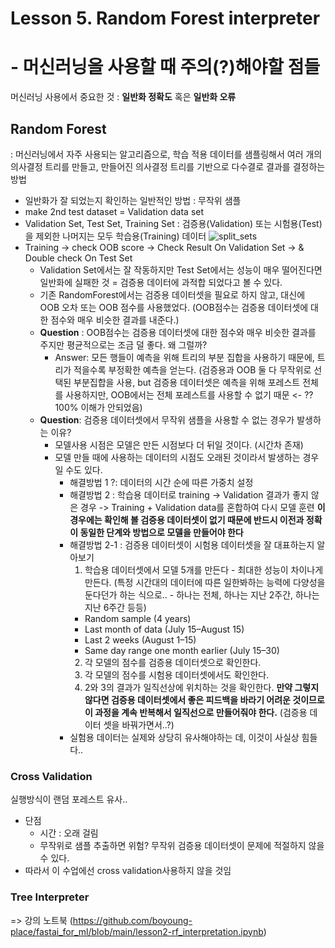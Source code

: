 # Lesson 5.  Random Forest interpreter 

# - 머신러닝을 사용할 때 주의(?)해야할 점들

머신러닝 사용에서 중요한 것 :  **일반화 정확도** 혹은 **일반화 오류**

## Random Forest

: 머신러닝에서 자주 사용되는 알고리즘으로, 학습 적용 데이터를 샘플링해서 여러 개의 의사결정 트리를 만들고, 만들어진 의사결정 트리를 기반으로 다수결로 결과를 결정하는 방법

- 일반화가 잘 되었는지 확인하는 일반적인 방법 :  무작위 샘플
- make 2nd test dataset = Validation data set
- Validation Set, Test Set, Training Set :  검증용(Validation) 또는 시험용(Test)을 제외한 나머지는 모두 학습용(Training) 데이터
![split_sets](https://miro.medium.com/max/585/1*Ka6WNHrQDnoD1WfvYxKl_w.png)
- Training -> check OOB score -> Check Result On Validation Set -> & Double check On Test Set
  - Validation Set에서는 잘 작동하지만 Test Set에서는 성능이 매우 떨어진다면 일반화에 실패한 것 = 검증용 데이터에 과적합 되었다고 볼 수 있다.
  - 기존 RandomForest에서는 검증용 데이터셋을 필요로 하지 않고, 대신에 OOB 오차 또는 OOB 점수를 사용했었다. (OOB점수는 검증용 데이터셋에 대한 점수와 매우 비슷한 결과를 내준다.)
  - **Question** : OOB점수는 검증용 데이터셋에 대한 점수와 매우 비슷한 결과를 주지만 평균적으로는 조금 덜 좋다. 왜 그럴까?
    - Answer: 모든 행들이 예측을 위해 트리의 부분 집합을 사용하기 때문에, 트리가 적을수록 부정확한 예측을 얻는다. (검증용과 OOB 둘 다 무작위로 선택된 부분집합을 사용, but 검증용 데이터셋은 예측을 위해 포레스트 전체를 사용하지만, OOB에서는 전체 포레스트를 사용할 수 없기 때문 <- ?? 100% 이해가 안되었음)
  - **Question**: 검증용 데이터셋에서 무작위 샘플을 사용할 수 없는 경우가 발생하는 이유?
    - 모델사용 시점은 모델은 만든 시점보다 더 뒤일 것이다. (시간차 존재)
    - 모델 만들 때에 사용하는 데이터의 시점도 오래된 것이라서 발생하는 경우일 수도 있다.
      - 해결방법 1 ?:  데이터의 시간 순에 따른 가중치 설정
      - 해결방법 2 :  학습용 데이터로 training -> Validation 결과가 좋지 않은 경우 -> Training + Validation data를 혼합하여 다시 모델 훈련  **이 경우에는 확인해 볼 검증용 데이터셋이 없기 때문에 반드시 이전과 정확이 동일한 단계와 방법으로 모델을 만들어야 한다**
      - 해결방법 2-1 : 검증용 데이터셋이 시험용 데이터셋을 잘 대표하는지 알아보기
        1. 학습용 데이터셋에서 모델 5개를 만든다 - 최대한 성능이 차이나게 만든다. (특정 시간대의 데이터에 따른 일한봐하는 능력에 다양성을 둔다던가 하는 식으로.. - 하나는 전체, 하나는 지난 2주간, 하나는 지난 6주간 등등)
          - Random sample (4 years)
          - Last month of data (July 15–August 15)
          - Last 2 weeks (August 1–15)
          - Same day range one month earlier (July 15–30)
        2. 각 모델의 점수를 검증용 데이터셋으로 확인한다.
        3. 각 모델의 점수를 시험용 데이터셋에서도 확인한다.
        4. 2와 3의 결과가 일직선상에 위치하는 것을 확인한다. **만약 그렇지 않다면 검증용 데이터셋에서 좋은 피드백을 바라기 어려운 것이므로 이 과정을 계속 반복해서 일직선으로 만들어줘야 한다.** (검증용 데이터 셋을 바꿔가면서..?)
      - 실험용 데이터는 실제와 상당히 유사해야하는 데, 이것이 사실상 힘들다..



### Cross Validation

실행방식이 랜덤 포레스트 유사..

- 단점
  - 시간 : 오래 걸림
  - 무작위로 샘플 추출하면 위험? 무작위 검증용 데이터셋이 문제에 적절하지 않을 수 있다.
- 따라서 이 수업에선 cross validation사용하지 않을 것임



### Tree Interpreter

=> 강의 노트북 (https://github.com/boyoung-place/fastai_for_ml/blob/main/lesson2-rf_interpretation.ipynb)
